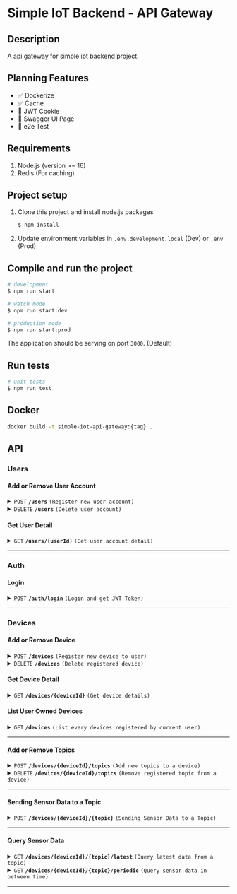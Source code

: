 # Simple IoT Backend - API Gateway

## Description

A api gateway for simple iot backend project.

## Planning Features

- :white_check_mark: Dockerize
- :white_check_mark: Cache
- :black_square_button: JWT Cookie
- :black_square_button: Swagger UI Page
- :black_square_button: e2e Test

## Requirements

1. Node.js (version >= 16)
2. Redis (For caching)

## Project setup

1. Clone this project and install node.js packages

    ```bash
    $ npm install
    ```

2. Update environment variables in `.env.development.local` (Dev) or `.env` (Prod)

## Compile and run the project

```bash
# development
$ npm run start

# watch mode
$ npm run start:dev

# production mode
$ npm run start:prod
```

The application should be serving on port `3000`. (Default)

## Run tests

```bash
# unit tests
$ npm run test
```

## Docker

```bash
docker build -t simple-iot-api-gateway:{tag} .
```

## API

### Users

#### Add or Remove User Account

<details>
 <summary><code>POST</code> <code><b>/users</b></code> <code>(Register new user account)</code></summary>

##### Authentication

> None

##### Parameters

> None

##### Body

> | name | type | data type | description |
> |------|------|-----------|-------------|
> | username | required | string | string of username  |
> | password | required | string | string of password  |


##### Responses

> | http code | content-type | response |
> |-----------|--------------|----------|
> | `201` | `application/json` | `{"id": 1 ,"username": hello}` |
> | `400` | `application/json` | `{"message": "Validation failed","statusCode": 400}` |
> | `409` | `application/json` | `{"message": "Username already exists","error": "Conflict","statusCode": 409}` |

##### Example cURL

> ```javascript
> curl --location 'http://localhost:3000/users' \
> --header 'Content-Type: application/json' \
> --data '{
>    "username": "hello",
>    "password": "world"
> }'
> ```

</details>

<details>
 <summary><code>DELETE</code> <code><b>/users</b></code> <code>(Delete user account)</code></summary>

##### Authentication

> | header | type | description |      
> |--------|------|-------------|
> | `Authorization` | Bearer {{JWT_TOKEN}} | Get from /auth/login |


##### Parameters

> None

##### Body

> | name | type | data type | description |
> |------|------|-----------|-------------|
> | `password` | required | string | string of password |


##### Responses

> | http code | content-type | response |
> |-----------|--------------|----------|
> | `200` | `application/json` | `{"id": 1, "username": "hello"}` |
> | `400` | `application/json` | `{"message": "Validation failed","statusCode": 400}` |
> | `401` | `application/json` | `{"message": "Unauthorized","statusCode": 401}` |
> | `404` | `application/json` | `{"message": "User does not exist","statusCode": 404}` |

##### Example cURL

> ```javascript
> curl --location --request DELETE 'http://localhost:3000/users' \
> --header 'Authorization: Bearer {{JWT_TOKEN}}' \
> --header 'Content-Type: application/json' \
> --data '{
>    "password": "world"
> }'
> ```

</details>

#### Get User Detail

<details>
 <summary><code>GET</code> <code><b>/users/{userId}</b></code> <code>(Get user account detail)</code></summary>

##### Authentication

> | header | type | description |      
> |--------|------|-------------|
> | `Authorization` | Bearer {{JWT_TOKEN}} | Get from /auth/login |


##### Parameters

> | name | type | data type | description |
> |------|------|-----------|-------------|
> | `userId` | required | number | targeted user id for details |

##### Body

> None


##### Responses

> | http code | content-type | response |
> |-----------|--------------|----------|
> | `200` | `application/json` | `{"id": 1, "username": "hello"}` |
> | `400` | `application/json` | `{"message": "Validation failed","statusCode": 400}` |
> | `401` | `application/json` | `{"message": "Unauthorized","statusCode": 401}` |
> | `404` | `application/json` | `{"message": "User does not exist","statusCode": 404}` |

##### Example cURL

> ```javascript
> curl --location --request DELETE 'http://localhost:3000/users/1' \
> --header 'Authorization: Bearer {{JWT_TOKEN}}' \
> --header 'Content-Type: application/json'
> ```

</details>

---------------------------------------------------------

### Auth

#### Login

<details>
 <summary><code>POST</code> <code><b>/auth/login</b></code> <code>(Login and get JWT Token)</code></summary>

##### Authentication

> None

##### Parameters

> None

##### Body

> | name | type | data type | description |
> |------|------|-----------|-------------|
> | `username` | required | string | string of username |
> | `password` | required | string | string of password |


##### Responses

> | http code | content-type | response |
> |-----------|--------------|----------|
> | `200` | `application/json` | `{"accessToken": {{JWT_TOKEN}}}` |
> | `400` | `application/json` | `{"message": "Validation failed","statusCode": 400}` |
> | `401` | `application/json` | `{"message": "Incorrect password","statusCode": 401}` |
> | `404` | `application/json` | `{"message": "User doesn't exist","statusCode": 404}` |

##### Example cURL

> ```javascript
> curl --location 'http://localhost:3000/auth/login' \
> --header 'Content-Type: application/json' \
> --data '{
>    "username": "hello",
>    "password": "world"
> }'
> ```

</details>

------------------------------------------------------

### Devices

#### Add or Remove Device

<details>
 <summary><code>POST</code> <code><b>/devices</b></code> <code>(Register new device to user)</code></summary>

##### Authentication

> | header | type | description |      
> |--------|------|-------------|
> | `Authorization` | Bearer {{JWT_TOKEN}} | Get from /auth/login |

##### Parameters

> None

##### Body

> | name | type | data type | description |
> |------|------|-----------|-------------|
> | `name` | required | string   | Name of the device |
> | `topics` | optional | string[] or string | Topics to be registered |


##### Responses

> | http code | content-type | response |
> |-----------|--------------|----------|
> | `201` | `application/json` | `{"id": 1, "name": "device1", "userId": 1, "topics": ["temp", "rh"]}` |
> | `400` | `application/json` | `{"message": "Validation failed","statusCode": 400}` |
> | `400` | `application/json` | `{"message": "Device name is missing","statusCode": 400}` |
> | `404` | `application/json` | `{"message": "User not found","statusCode": 404}` |

##### Example cURL

> ```javascript
> curl --location 'http://localhost:3000/devices' \
> --header 'Authorization: Bearer {{JWT_TOKEN}}' \
> --header 'Content-Type: application/json' \
> --data '{
>    "name": "device1",
>    "topics": ["temp","rh"]
>}'
> ```

</details>

<details>
 <summary><code>DELETE</code> <code><b>/devices</b></code> <code>(Delete registered device)</code></summary>

##### Authentication

> | header | type | description |      
> |--------|------|-------------|
> | `Authorization` | Bearer {{JWT_TOKEN}} | Get from /auth/login


##### Parameters

> None

##### Body

> | name  |  type | data type | description |
> |-------|-------|-----------|-------------|
> | `id` | required | string or number | device id to be delete |


##### Responses

> | http code | content-type | response |
> |-----------|--------------|----------|
> | `200` | `application/json` | `{"id": 1, "name": "device2", "userId": 1, "topics": ["temp", "rh"]}` |
> | `400` | `application/json` | `{"message": "Validation failed","statusCode": 400}` |
> | `401` | `application/json` | `{"message": "Unauthorized","statusCode": 401}` |
> | `404` | `application/json` | `{"message": "Device with id {{deviceId}} was not found for user with id {{userId}}","statusCode": 404}` |
> | `404` | `application/json` | `{"message": "User not found","statusCode": 404}` |

##### Example cURL

> ```javascript
> curl --location --request DELETE 'http://localhost:3000/devices' \
> --header 'Authorization: Bearer {{JWT_TOKEN}}' \
> --header 'Content-Type: application/json' \
> --data '{
>    "id": "1"
> }'
> ```

</details>

#### Get Device Detail

<details>
 <summary><code>GET</code> <code><b>/devices/{deviceId}</b></code> <code>(Get device details)</code></summary>

##### Authentication

> | header | type | description |      
> |--------|------|-------------|
> | `Authorization` | Bearer {{JWT_TOKEN}} | Get from /auth/login |


##### Parameters

> | name | type | data type | description |
> |------|------|-----------|-------------|
> | `deviceId` | required | number | targeted device id for details |

##### Body

> None


##### Responses

> | http code | content-type | response |
> |-----------|--------------|----------|
> | `200` | `application/json` | `{"id": 1, "name": "device2", "userId": 1, "topics": ["temp", "rh"]}` |
> | `400` | `application/json` | `{"message": "Validation failed","statusCode": 400}` |
> | `401` | `application/json` | `{"message": "Unauthorized","statusCode": 401}` |
> | `404` | `application/json` | `{"message": "Device with id {{deviceId}} was not found for user with id {{userId}}","statusCode": 404}` |
> | `404` | `application/json` | `{"message": "User not found","statusCode": 404}` |

##### Example cURL

> ```javascript
> curl --location --request DELETE 'http://localhost:3000/devices/1' \
> --header 'Authorization: Bearer {{JWT_TOKEN}}' \
> --header 'Content-Type: application/json'
> ```

</details>

#### List User Owned Devices

<details>
 <summary><code>GET</code> <code><b>/devices</b></code> <code>(List every devices registered by current user)</code></summary>

##### Authentication

> | header | type | description |      
> |--------|------|-------------|
> | `Authorization` | Bearer {{JWT_TOKEN}} | Get from /auth/login |


##### Parameters

> None

##### Body

> None


##### Responses

> | http code | content-type | response |
> |-----------|--------------|----------|
> | `200` | `application/json` | `[{"id": 1, "name": "device1", "userId": 1,  "topics": ["temp", "rh"]}]` |
> | `401` | `application/json` | `{"message": "Unauthorized","statusCode": 401}` |
> | `404` | `application/json` | `{"message": "No devices found","statusCode": 404}` |

##### Example cURL

> ```javascript
> curl --location 'http://localhost:3000/devices' \
> --header 'Authorization: Bearer {{JWT_TOKEN}}'
> ```

</details>

--------------------------------------------------------------------

#### Add or Remove Topics

<details>
 <summary><code>POST</code> <code><b>/devices/{deviceId}/topics</b></code> <code>(Add new topics to a device)</code></summary>

##### Authentication

> | header | type | description |      
> |--------|------|-------------|
> | `Authorization` | Bearer {{JWT_TOKEN}} | Get from /auth/login |

##### Parameters

> | name | type | data type | description |
> |------|------|-----------|-------------|
> | `deviceId` | required | number | target device id to add topics |

##### Body

> | name | type | data type | description |
> |------|------|-----------|-------------|
> | `topics` | required | string[] or string | topics to be added |


##### Responses

> | http code | content-type | response |
> |-----------|--------------|----------|
> | `201` | `application/json` | `{"topicsAdded": 1, "topics": ["air"]}` |
> | `400` | `application/json` | `{"message": "Validation failed","statusCode": 400}` |
> | `400` | `application/json` | `{"message": "Topics are already registered","statusCode": 400}`|
> | `401` | `application/json` | `{"message": "Unauthorized","statusCode": 401}` |
> | `404` | `application/json` | `{"message": "Device with id {{deviceId}} was not found for user with id {{userId}}","statusCode": 404}` |
> | `404` | `application/json` | `{"message": "User not found","statusCode": 404}` |

##### Example cURL

> ```javascript
> curl --location 'http://localhost:3000/devices/1/topics' \
> --header 'Authorization: Bearer {{JWT_TOKEN}}' \
> --header 'Content-Type: application/json' \
> --data '{
>    "topics": "air"
>}'
> ```

</details>

<details>
 <summary><code>DELETE</code> <code><b>/devices/{deviceId}/topics</b></code> <code>(Remove registered topic from a device)</code></summary>

##### Authentication

> | header | type | description |      
> |--------|------|-------------|
> | `Authorization` | Bearer {{JWT_TOKEN}} | Get from /auth/login |


##### Parameters

> | name | type | data type | description |
> |------|------|-----------|-------------|
> | `deviceId` | required | number | target device id to delete topics |

##### Body

> | name | type | data type | description |
> |------|------|-----------|-------------|
> | `topics` | required | string or string[] | topics to be removed |


##### Responses

> | http code | content-type | response |
> |-----------|--------------|----------|
> | `201` | `application/json` | `{"topicsRemoved": 1, "topics": ["air"]}` |
> | `400` | `application/json` | `{"message": "Validation failed","statusCode": 400}` |
> | `400` | `application/json` | `{"message": "Topics are not registered","statusCode": 400}` |
> | `401` | `application/json` | `{"message": "Unauthorized","statusCode": 401}` |
> | `404` | `application/json` | `{"message": "Device with id {{deviceId}} was not found for user with id {{userId}}","statusCode": 404}` |
> | `404` | `application/json` | `{"message": "User not found","statusCode": 404}` |

##### Example cURL

> ```javascript
> curl --location --request DELETE 'http://localhost:3000/devices/1/topics' \
> --header 'Authorization: Bearer {{JWT_TOKEN}}' \
> --header 'Content-Type: application/json' \
> --data '{
>    "topics": "air"
> }'
> ```

</details>

----------------------------------------------

#### Sending Sensor Data to a Topic

<details>
 <summary><code>POST</code> <code><b>/devices/{deviceId}/{topic}</b></code> <code>(Sending Sensor Data to a Topic)</code></summary>

##### Authentication

> | header | type | description |      
> |--------|------|-------------|
> | `Authorization` | Bearer {{JWT_TOKEN}} | Get from /auth/login |

##### Parameters

> | name | type | data type | description |
> |------|------|-----------|-------------|
> | `deviceId` | required | number | target device id to storing data |
> | `topic` | required | string | target topic to storing data |

##### Body

> | name | type | data type | description |
> |------|------|-----------|-------------|
> | `payload` | required | object or object[] | `{timestamp: {{iso_timestamp}}, value: {{number}}}` |


##### Responses

> | http code | content-type | response |
> |-----------|--------------|----------|
> | `201` | `application/json` | `[{ "timestamp": {{iso_timestamp}},"value":{{number}} }, ...]` |
> | `400` | `application/json` | `{"message": "Validation failed","statusCode": 400}` |
> | `401` | `application/json` | `{"message": "Unauthorized","statusCode": 401}` |
> | `401` | `application/json` | `{"message": "Requester is not the owner of the device","statusCode": 401}` |
> | `404` | `application/json` | `{"message": "Device with id {{device_id}} was not found","statusCode": 404}` |
> | `404` | `application/json` | `{"message": "User not found","statusCode": 404}` |

##### Example cURL

> ```javascript
> curl --location 'http://localhost:3000/devices/1/temp' \
> --header 'Authorization: Bearer {{JWT_TOKEN}}' \
> --header 'Content-Type: application/json' \
> --data '{
>   "payload": [
>        {
>            "value": 0
>        },
>        {
>            "timestamp": "2024-10-18T08:54:50.318Z",
>            "value" : 3
>        }
>    ]
>}'
> ```

#### Example Response

>```javascript
>[
>    {
>        "timestamp": "2024-10-18T10:57:26.776Z",
>        "value": 0
>    },
>    {
>        "timestamp": "2024-10-18T10:54:05.904Z",
>        "value": 3
>    }
>]
>```

</details>

----------------------------------------------

#### Query Sensor Data

<details>
 <summary><code>GET</code> <code><b>/devices/{deviceId}/{topic}/latest</b></code> <code>(Query latest data from a topic)</code></summary>

##### Authentication

> | header | type | description |      
> |--------|------|-------------|
> | `Authorization` | Bearer {{JWT_TOKEN}} | Get from /auth/login |

##### Parameters

> | name | type | data type | description |
> |------|------|-----------|-------------|
> | `deviceId` | required | number | target device id to storing data |
> | `topic` | required | string | target topic to storing data |

##### Query Parameters

> | name | type | data type | description |
> |------|------|-----------|-------------|
> | `unix` | optional | boolean | true if want timestamp (ms) body to be in unix timestamp otherwise in iso timestamp (default) |

##### Body

> None


##### Responses

> | http code | content-type | response |
> |-----------|--------------|----------|
> | `200` | `application/json` | `{ "timestamp": {{iso/unix_timestamp}},"value":{{number}} }` |
> | `401` | `application/json` | `{"message": "Unauthorized","statusCode": 401}` |
> | `401` | `application/json` | `{"message": "Requester is not the owner of the device","statusCode": 401}` |
> | `404` | `application/json` | `{"message": "Device with id {{device_id}} was not found","statusCode": 404}` |
> | `404` | `application/json` | `{"message": "User not found","statusCode": 404}` |
> | `404` | `application/json` | `{"message": "No Latest Data Found","statusCode": 404}` |

##### Example cURL

> ```javascript
> curl --location 'http://localhost:3000/devices/1/temp/latest' \
> --header 'Authorization: Bearer {{JWT_TOKEN}}'
> ```

#### Example Response

>```javascript
>{
>    "timestamp": "2024-10-18T10:57:26.776Z",
>    "value": 0
>}
>```

</details>

<details>
 <summary><code>GET</code> <code><b>/devices/{deviceId}/{topic}/periodic</b></code> <code>(Query sensor data in between time)</code></summary>

##### Authentication

> | header | type | description |      
> |--------|------|-------------|
> | `Authorization` | Bearer {{JWT_TOKEN}} | Get from /auth/login |

##### Parameters

> | name | type | data type | description |
> |------|------|-----------|-------------|
> | `deviceId` | required | number | target device id to storing data |
> | `topic` | required | string | target topic to storing data |

##### Query Parameters

> | name | type | data type | description |
> |------|------|-----------|-------------|
> | `unix` | optional | boolean | true if want timestamp body to be in unix timestamp (ms) otherwise in iso timestamp (default) |
> | `from` | required | ISO String Datetime or Unix Timestamp (ms) | datetime indicating the starting point of requested data |
> | `to`   | required | ISO String Datetime or Unix Timestamp (ms) |  datetime indicating the end of requested data |

##### Body

> None



##### Responses

> | http code | content-type | response |
> |-----------|--------------|----------|
> | `200` | `application/json` | `[{ "timestamp": {{iso/unix_timestamp}},"value":{{number}}, ...]}` |
> | `401` | `application/json` | `{"message": "Unauthorized","statusCode": 401}` |
> | `401` | `application/json` | `{"message": "Requester is not the owner of the device","statusCode": 401}` |
> | `404` | `application/json` | `{"message": "Device with id {{device_id}} was not found","statusCode": 404}` |
> | `404` | `application/json` | `{"message": "User not found","statusCode": 404}` |
> | `404` | `application/json` | `{"message": "No Data Found From The Given Period","statusCode": 404}` |

##### Example cURL

> ```javascript
> curl --location 'http://localhost:3000/devices/1/temp/periodic?from=2024-10-18T11:03:28.273Z&to=2024-10-18T11:05:28.273Z' \
> --header 'Authorization: Bearer {{JWT_TOKEN}}' \
> --header 'Content-Type: application/json'
> ```

#### Example Response

>```javascript
>[
>    {
>        "timestamp": "2024-10-18T11:05:25.896Z",
>        "value": 1
>    },
>    {
>        "timestamp": "2024-10-18T11:05:25.062Z",
>        "value": 1
>    }
>]
>```

</details>

----------------------------------------------